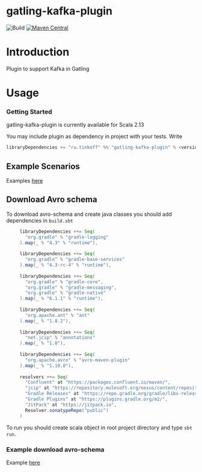 # gatling-kafka-plugin 
![Build](https://github.com/TinkoffCreditSystems/gatling-kafka-plugin/workflows/Build/badge.svg) [![Maven Central](https://img.shields.io/maven-central/v/ru.tinkoff/gatling-kafka-plugin_2.13.svg?color=success)](https://search.maven.org/search?q=ru.tinkoff.gatling-kafka)
# Introduction
Plugin to support Kafka in Gatling
# Usage
### Getting Started
gatling-kafka-plugin is currently available for Scala 2.13

You may include plugin as dependency in project with your tests. Write 
```scala
libraryDependencies += "ru.tinkoff" %% "gatling-kafka-plugin" % <version> % Test
```
## Example Scenarios
Examples [here](https://github.com/TinkoffCreditSystems/gatling-kafka-plugin/tree/master/src/test/scala/ru/tinkoff/gatling/kafka/examples)
## Download Avro schema
To download avro-schema and create java classes you should add dependencies in `build.sbt`
```scala
     libraryDependencies ++= Seq(
       "org.gradle" % "gradle-logging"
     ).map(_ % "4.3" % "runtime"),
    
     libraryDependencies ++= Seq(
       "org.gradle" % "gradle-base-services"
     ).map(_ % "4.3-rc-4" % "runtime"),
    
     libraryDependencies ++= Seq(
       "org.gradle" % "gradle-core",
       "org.gradle" % "gradle-messaging",
       "org.gradle" % "gradle-native"
     ).map(_ % "6.1.1" % "runtime"),
    
     libraryDependencies ++= Seq(
       "org.apache.ant" % "ant"
     ).map(_ % "1.8.2"),
    
     libraryDependencies ++= Seq(
       "net.jcip" % "annotations"
     ).map(_ % "1.0"),
    
     libraryDependencies ++= Seq(
       "org.apache.avro" % "avro-maven-plugin"
     ).map(_ % "1.10.0"),
    
     resolvers ++= Seq(
       "Confluent" at "https://packages.confluent.io/maven/",
       "jcip" at "https://repository.mulesoft.org/nexus/content/repositories/public/",
       "Gradle Releases" at "https://repo.gradle.org/gradle/libs-releases-local/",
       "Gradle Plugins" at "https://plugins.gradle.org/m2/",
       "JitPack" at "https://jitpack.io",
       Resolver.sonatypeRepo("public")
     )
```
To run you should create scala object in root project directory and type `sbt run`.
### Example download avro-schema
Example [here](https://github.com/TinkoffCreditSystems/gatling-kafka-plugin/tree/master/src/test/scala/ru/tinkoff/gatling/kafka/examples)
